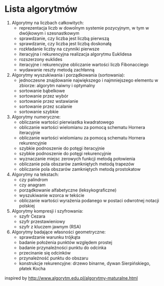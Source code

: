 # Lista algorytmów

1. Algorytmy na liczbach całkowitych:
    * reprezentacja liczb w dowolnym systemie pozycyjnym, w tym w dwójkowym i szesnastkowym
    * sprawdzanie, czy liczba jest liczbą pierwszą
    * sprawdzanie, czy liczba jest liczbą doskonałą
    * rozkładanie liczby na czynniki pierwsze
    * iteracyjna i rekurencyjna realizacja algorytmu Euklidesa
    * rozszerzony euklides
    * iteracyjne i rekurencyjne obliczanie wartości liczb Fibonacciego
    * wydawanie reszty metodą zachłanną
2. Algorytmy wyszukiwania i porządkowania (sortowania):
    * jednoczesne znajdowanie największego i najmniejszego elementu w zbiorze: algorytm naiwny i optymalny
    * sortowanie bąbelkowe
    * sortowanie przez wybór
    * sortowanie przez wstawianie
    * sortowanie przez scalanie
    * sortowanie szybkie
3. Algorytmy numeryczne:
    * obliczanie wartości pierwiastka kwadratowego
    * obliczanie wartości wielomianu za pomocą schematu Hornera iteracyjnie
    * obliczanie wartości wielomianu za pomocą schematu Hornera rekurencyjnie
    * szybkie podnoszenie do potęgi iteracyjnie
    * szybkie podnoszenie do potęgi rekurencyjnie
    * wyznaczanie miejsc zerowych funkcji metodą połowienia
    * obliczanie pola obszarów zamkniętych metodą trapezów 
    * obliczanie pola obszarów zamkniętych metodą prostokatow
4. Algorytmy na tekstach:
    * czy palindrom
    * czy anagram
    * porządkowanie alfabetyczne (leksykograficzne)
    * wyszukiwanie wzorca w tekście
    * obliczanie wartości wyrażenia podanego w postaci odwrotnej notacji polskiej
5. Algorytmy kompresji i szyfrowania:
    * szyfr Cezara
    * szyfr przestawieniowy
    * szyfr z kluczem jawnym (RSA)
6. Algorytmy badające własności geometryczne:
    * sprawdzanie warunku trójkąta
    * badanie położenia punktów względem prostej
    * badanie przynależności punktu do odcinka
    * przecinanie się odcinków
    * przynależność punktu do obszaru
    * konstrukcje rekurencyjne: drzewo binarne, dywan Sierpińskiego, płatek Kocha

inspired by http://www.algorytm.edu.pl/algorytmy-maturalne.html
